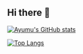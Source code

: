 ## Hi there 👋

<!--
**AyumuOgasawara/AyumuOgasawara** is a ✨ _special_ ✨ repository because its `README.md` (this file) appears on your GitHub profile.

Here are some ideas to get you started:

- 🔭 I’m currently working on ...
- 🌱 I’m currently learning ...
- 👯 I’m looking to collaborate on ...
- 🤔 I’m looking for help with ...
- 💬 Ask me about ...
- 📫 How to reach me: ...
- 😄 Pronouns: ...
- ⚡ Fun fact: ...
-->

[![Ayumu's GitHub stats](https://github-readme-stats.vercel.app/api?username=AyumuOgasawara&theme=vue-dark&show_icons=true)](https://github.com/AyumuOgasawara/github-readme-stats)

[![Top Langs](https://github-readme-stats.vercel.app/api/top-langs/?username=AyumuOgasawara&theme=vue-dark&show_icons=true&layout=compact)](https://github.com/AyumuOgasawara/github-readme-stats)
